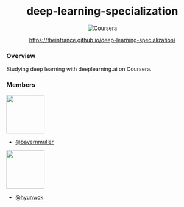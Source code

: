 <span align="center">
    <h1>deep-learning-specialization</h1>
</span>

<p align="center">
    <img src="https://img.shields.io/badge/Coursera-0056D2?style=for-the-badge&logo=coursera&logoColor=white" alt="Coursera" />
</p>

<p align="center">
    <a href="https://theintrance.github.io/deep-learning-specialization/">https://theintrance.github.io/deep-learning-specialization/</a>
</p>

### Overview

Studying deep learning with deeplearning.ai on Coursera.

### Members

<img src="https://github.com/bayernmuller.png" width="100" height="100">

- [@bayernmuller](https://github.com/bayernmuller)

<img src="https://github.com/hyunwok.png" width="100" height="100">

- [@hyunwok](https://github.com/hyunwok)
